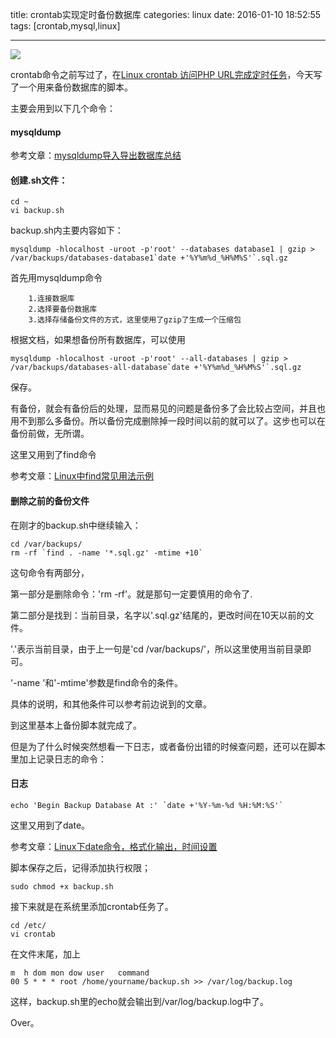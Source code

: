 title: crontab实现定时备份数据库
categories: linux
date: 2016-01-10 18:52:55
tags:  [crontab,mysql,linux]

---

![](https://s.qichengzx.com/img/201601/crontab.jpg)

crontab命令之前写过了，在[Linux crontab 访问PHP URL完成定时任务](http://segmentfault.com/a/1190000003953826)，今天写了一个用来备份数据库的脚本。

主要会用到以下几个命令：

#### mysqldump

参考文章：[mysqldump导入导出数据库总结 ](http://blog.csdn.net/shellching/article/details/8129687)


#### 创建.sh文件：

```
cd ~
vi backup.sh
```
backup.sh内主要内容如下：

```
mysqldump -hlocalhost -uroot -p'root' --databases database1 | gzip > /var/backups/databases-database1`date +'%Y%m%d_%H%M%S'`.sql.gz
```

首先用mysqldump命令

```
	1.连接数据库
	2.选择要备份数据库
	3.选择存储备份文件的方式，这里使用了gzip了生成一个压缩包
```

根据文档，如果想备份所有数据库，可以使用

```
mysqldump -hlocalhost -uroot -p'root' --all-databases | gzip > /var/backups/databases-all-database`date +'%Y%m%d_%H%M%S'`.sql.gz
```
保存。

有备份，就会有备份后的处理，显而易见的问题是备份多了会比较占空间，并且也用不到那么多备份。所以备份完成删除掉一段时间以前的就可以了。这步也可以在备份前做，无所谓。

这里又用到了find命令

参考文章：[Linux中find常见用法示例](http://www.cnblogs.com/wanqieddy/archive/2011/06/09/2076785.html)

#### 删除之前的备份文件

在刚才的backup.sh中继续输入：

```
cd /var/backups/
rm -rf `find . -name '*.sql.gz' -mtime +10`

```

这句命令有两部分，

第一部分是删除命令：'rm -rf'。就是那句一定要慎用的命令了.

第二部分是找到：当前目录，名字以'.sql.gz'结尾的，更改时间在10天以前的文件。

'.'表示当前目录，由于上一句是'cd /var/backups/'，所以这里使用当前目录即可。

'-name '和'-mtime'参数是find命令的条件。

具体的说明，和其他条件可以参考前边说到的文章。

到这里基本上备份脚本就完成了。

但是为了什么时候突然想看一下日志，或者备份出错的时候查问题，还可以在脚本里加上记录日志的命令：

#### 日志

```
echo 'Begin Backup Database At :' `date +'%Y-%m-%d %H:%M:%S'`
```

这里又用到了date。

参考文章：[Linux下date命令，格式化输出，时间设置 ](http://blog.csdn.net/jk110333/article/details/8590746/)

脚本保存之后，记得添加执行权限；

```
sudo chmod +x backup.sh
```

接下来就是在系统里添加crontab任务了。

```
cd /etc/
vi crontab

```

在文件末尾，加上

```
m  h dom mon dow user	command
00 5 * * * root /home/yourname/backup.sh >> /var/log/backup.log
```

这样，backup.sh里的echo就会输出到/var/log/backup.log中了。

Over。


